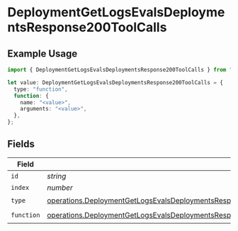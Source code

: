 # DeploymentGetLogsEvalsDeploymentsResponse200ToolCalls

## Example Usage

```typescript
import { DeploymentGetLogsEvalsDeploymentsResponse200ToolCalls } from "@orq-ai/node/models/operations";

let value: DeploymentGetLogsEvalsDeploymentsResponse200ToolCalls = {
  type: "function",
  function: {
    name: "<value>",
    arguments: "<value>",
  },
};
```

## Fields

| Field                                                                                                                                                                                                                                      | Type                                                                                                                                                                                                                                       | Required                                                                                                                                                                                                                                   | Description                                                                                                                                                                                                                                |
| ------------------------------------------------------------------------------------------------------------------------------------------------------------------------------------------------------------------------------------------ | ------------------------------------------------------------------------------------------------------------------------------------------------------------------------------------------------------------------------------------------ | ------------------------------------------------------------------------------------------------------------------------------------------------------------------------------------------------------------------------------------------ | ------------------------------------------------------------------------------------------------------------------------------------------------------------------------------------------------------------------------------------------ |
| `id`                                                                                                                                                                                                                                       | *string*                                                                                                                                                                                                                                   | :heavy_minus_sign:                                                                                                                                                                                                                         | N/A                                                                                                                                                                                                                                        |
| `index`                                                                                                                                                                                                                                    | *number*                                                                                                                                                                                                                                   | :heavy_minus_sign:                                                                                                                                                                                                                         | N/A                                                                                                                                                                                                                                        |
| `type`                                                                                                                                                                                                                                     | [operations.DeploymentGetLogsEvalsDeploymentsResponse200ApplicationJSONResponseBodyData57WorkflowRunDataType](../../models/operations/deploymentgetlogsevalsdeploymentsresponse200applicationjsonresponsebodydata57workflowrundatatype.md) | :heavy_check_mark:                                                                                                                                                                                                                         | N/A                                                                                                                                                                                                                                        |
| `function`                                                                                                                                                                                                                                 | [operations.DeploymentGetLogsEvalsDeploymentsResponse200ApplicationJSONResponseBodyData5Function](../../models/operations/deploymentgetlogsevalsdeploymentsresponse200applicationjsonresponsebodydata5function.md)                         | :heavy_check_mark:                                                                                                                                                                                                                         | N/A                                                                                                                                                                                                                                        |